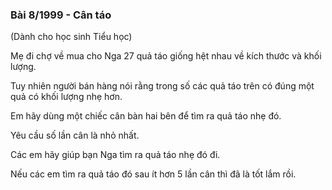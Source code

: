 ### Bài 8/1999 - Cân táo 

(Dành cho học sinh Tiểu học)

Mẹ đi chợ về mua cho Nga 27 quả táo giống hệt nhau về kích thước và khối lượng. 

Tuy nhiên người bán hàng nói rằng trong số các quả táo trên có đúng một quả có khối lượng nhẹ hơn. 

Em hãy dùng một chiếc cân bàn hai bên để tìm ra quả táo nhẹ đó. 

Yêu cầu số lần cân là nhỏ nhất.

Các em hãy giúp bạn Nga tìm ra quả táo nhẹ đó đi. 

Nếu các em tìm ra quả táo đó sau ít hơn 5 lần cân thì đã là tốt lắm rồi.
